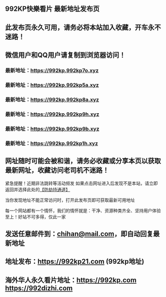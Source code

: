 ## **992KP快樂看片 最新地址发布页**
## 此发布页永久可用，请务必将本站加入收藏，开车永不迷路！
## 微信用户和QQ用户请复制到浏览器访问！
### 最新地址：https://992kp.992kp7o.xyz

### 最新地址：https://992kp.992kp5a.xyz

### 最新地址：https://992kp.992kp8a.xyz

### 最新地址：https://992kp.992kp9h.xyz

### 最新地址：https://992kp.992kp9b.xyz

### 最新地址：https://992kp.992kp1h.xyz


## 网址随时可能会被和谐，请务必收藏或分享本页以获取最新网址，收藏访问老司机不迷路！

紧急提醒！近期非法跳转等活动频发
如果点击网址进入后发现不是本站，请立即返回并选择此处的[【防劫持通道】](https://23.224.130.222:7583)

当你发现地址不能正常访问时，打开此发布页即可获取最新可用地址

每一个网站都有一个情怀，我们的情怀就是：干净、资源种类齐全、坚持用户体验至上！好站不可多得，仅此一家

## 发送任意邮件到：chihan@mail.com，即自动回复最新地址
## 地址发布：https://992kp21.com  (992kp地址)
## 海外华人永久看片地址：https://992kp.com  https://992dizhi.com
